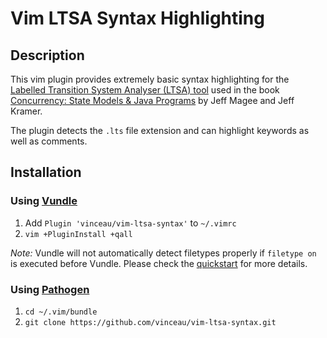 # Vim LTSA Syntax Highlighting

## Description

This vim plugin provides extremely basic syntax highlighting for the [Labelled Transition System Analyser (LTSA) tool][lts] used in the book [Concurrency: State Models & Java Programs][ltsbook] by Jeff Magee and Jeff Kramer.

The plugin detects the `.lts` file extension and can highlight keywords as well as comments.

## Installation

### Using [Vundle][v]

1. Add `Plugin 'vinceau/vim-ltsa-syntax'` to `~/.vimrc`
2. `vim +PluginInstall +qall`

*Note:* Vundle will not automatically detect filetypes properly if `filetype
on` is executed before Vundle. Please check the [quickstart][vqs] for more
details.

### Using [Pathogen][p]

1. `cd ~/.vim/bundle`
2. `git clone https://github.com/vinceau/vim-ltsa-syntax.git`

[p]: https://github.com/tpope/vim-pathogen
[v]: https://github.com/gmarik/vundle
[vqs]: https://github.com/gmarik/vundle#quick-start
[lts]: http://www.doc.ic.ac.uk/~jnm/book/ltsa/LTSA_applet.html
[ltsbook]: http://www.doc.ic.ac.uk/~jnm/book/
